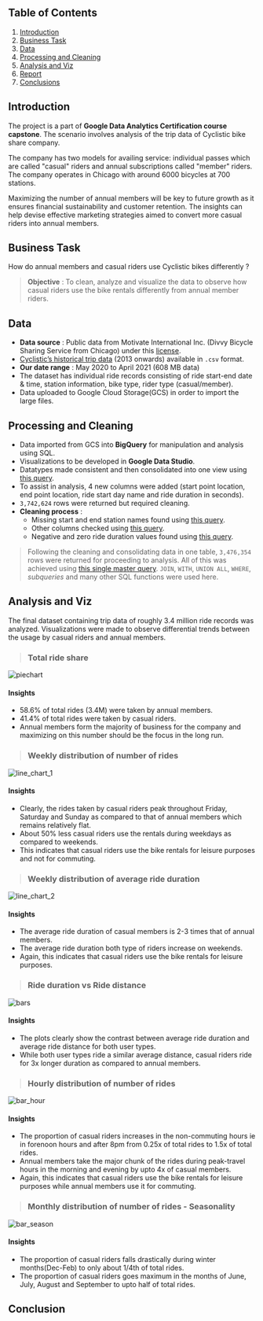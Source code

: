 
## Table of Contents

1. [Introduction](README.md#introduction)
2. [Business Task](README.md#business-task)
3. [Data](README.md#data)
4. [Processing and Cleaning](README.md#processing-and-cleaning)
5. [Analysis and Viz](README.md#analysis-and-viz)
6. [Report](README.md#report)
7. [Conclusions](README.md#conclusions)

## Introduction

The project is a part of **Google Data Analytics Certification course capstone**. The scenario involves analysis of the trip data of Cyclistic bike share company.

The company has two models for availing service: individual passes which are called "casual" riders and annual subscriptions called "member" riders.
The company operates in Chicago with around 6000 bicycles at 700 stations.

Maximizing the number of annual members will be key to future growth as it ensures financial sustainability and customer retention. The insights can help devise effective marketing strategies aimed to convert more casual riders into annual members.

## Business Task

How do annual members and casual riders use Cyclistic bikes differently ?

> **Objective** : To clean, analyze and visualize the data to observe how casual riders use the bike rentals differently from annual member riders. 

## Data

* **Data source** : Public data from Motivate International Inc. (Divvy Bicycle Sharing Service from Chicago) under this [license](https://www.divvybikes.com/data-license-agreement).
* [Cyclistic’s historical trip data](https://divvy-tripdata.s3.amazonaws.com/index.html) (2013 onwards) available in `.csv` format. 
* **Our date range** : May 2020 to April 2021 (608 MB data)
* The dataset has individual ride records consisting of ride start-end date & time, station information, bike type, rider type (casual/member).
* Data uploaded to Google Cloud Storage(GCS) in order to import the large files.

## Processing and Cleaning

* Data imported from GCS into **BigQuery** for manipulation and analysis using SQL.
* Visualizations to be developed in **Google Data Studio**.
* Datatypes made consistent and then consolidated into one view using [this query](https://github.com/shivamgarg444/Cyclistic-Case-Study/blob/main/uncleaned_compile.sql).
* To assist in analysis, 4 new columns were added (start point location, end point location, ride start day name and ride duration in seconds).
* `3,742,624` rows were returned but required cleaning.
* **Cleaning process** :
  * Missing start and end station names found using [this query](station_check.sql).
  * Other columns checked using [this query](columns_check.sql).
  * Negative and zero ride duration values found using [this query](duration_check.sql).
> Following the cleaning and consolidating data in one table, `3,476,354` rows were returned for proceeding to analysis. All of this was achieved using [this single master query](single_query.sql). `JOIN`, `WITH`, `UNION ALL`, `WHERE`, _subqueries_ and many other SQL functions were used here.

## Analysis and Viz

The final dataset containing trip data of roughly 3.4 million ride records was analyzed. 
Visualizations were made to observe differential trends between the usage by casual riders and annual members.  


> ### Total ride share
![piechart](viz/pie_chart.PNG)
#### **Insights**
* 58.6% of total rides (3.4M) were taken by annual members.
* 41.4% of total rides were taken by casual riders.
* Annual members form the majority of business for the company and maximizing on this number should be the focus in the long run.


> ### Weekly distribution of number of rides
![line_chart_1](viz/line_chart_1.PNG)
#### **Insights**
* Clearly, the rides taken by casual riders peak throughout Friday, Saturday and Sunday as compared to that of annual members which remains relatively flat. 
* About 50% less casual riders use the rentals during weekdays as compared to weekends.  
* This indicates that casual riders use the bike rentals for leisure purposes and not for commuting. 

> ### Weekly distribution of average ride duration
![line_chart_2](viz/line_chart_2.PNG)
#### **Insights**
* The average ride duration of casual members is 2-3 times that of annual members.
* The average ride duration both type of riders increase on weekends.
* Again, this indicates that casual riders use the bike rentals for leisure purposes.


> ### Ride duration vs Ride distance
![bars](viz/bars_dist_duration.PNG)
#### **Insights**
* The plots clearly show the contrast between average ride duration and average ride distance  for both user types. 
* While both user types ride a similar average distance, casual riders ride for 3x longer duration as compared to annual members.   

> ### Hourly distribution of number of rides
![bar_hour](viz/bar_hour.PNG)
#### **Insights**
* The proportion of casual riders increases in the non-commuting hours ie in forenoon hours and after 8pm from 0.25x of total rides to 1.5x of total rides.
* Annual members take the major chunk of the rides during peak-travel hours in the morning and evening by upto 4x of casual members. 
* Again, this indicates that casual riders use the bike rentals for leisure purposes while annual members use it for commuting.


> ### Monthly distribution of number of rides - Seasonality 
![bar_season](viz/bar_season.PNG)
#### **Insights**
* The proportion of casual riders falls drastically during winter months(Dec-Feb) to only about 1/4th of total rides.
* The proportion of casual riders goes maximum in the months of June, July, August and September to upto half of total rides.



## Conclusion
